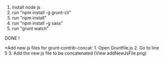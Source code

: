 1. install node js
2. run "npm install -g grunt-cli"
3. run "npm install"
4. run "npm install -g sass"
5. run "grunt watch"

DONE !

*Add new js files for grunt-contrib-concat:
    1. Open Gruntfile.js
    2. Go to line 5
    3. Add the new js file to be concatenated
    (View addNewJsFile.png)